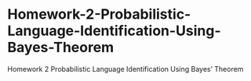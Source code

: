 # Homework-2-Probabilistic-Language-Identification-Using-Bayes-Theorem
Homework 2 Probabilistic Language Identification Using Bayes’ Theorem
